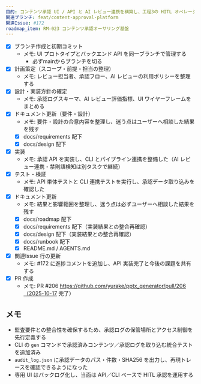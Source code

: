 ```yaml
---
目的: コンテンツ承認 UI / API と AI レビュー連携を構築し、工程3の HITL オペレーションを整備する
関連ブランチ: feat/content-approval-platform
関連Issue: #172
roadmap_item: RM-023 コンテンツ承認オーサリング基盤
---
```


- [x] ブランチ作成と初期コミット
  - メモ: UI プロトタイプとバックエンド API を同一ブランチで管理する
    - 必ずmainからブランチを切る
- [x] 計画策定（スコープ・前提・担当の整理）
  - メモ: レビュー担当者、承認フロー、AI レビューの利用ポリシーを整理する
- [x] 設計・実装方針の確定
  - メモ: 承認ログスキーマ、AI レビュー評価指標、UI ワイヤーフレームをまとめる
- [x] ドキュメント更新（要件・設計）
  - メモ: 要件・設計の合意内容を整理し、迷う点はユーザーへ相談した結果を残す
  - [x] docs/requirements 配下
  - [x] docs/design 配下
- [x] 実装
  - メモ: 承認 API を実装し、CLI とパイプライン連携を整備した（AI レビュー連携・禁則語検知は別タスクで継続）
- [x] テスト・検証
  - メモ: API 単体テストと CLI 連携テストを実行し、承認データ取り込みを確認した
- [x] ドキュメント更新
  - メモ: 結果と影響範囲を整理し、迷う点は必ずユーザーへ相談した結果を残す
  - [x] docs/roadmap 配下
  - [x] docs/requirements 配下（実装結果との整合再確認）
  - [x] docs/design 配下（実装結果との整合再確認）
  - [x] docs/runbook 配下
  - [x] README.md / AGENTS.md
- [x] 関連Issue 行の更新
  - メモ: #172 に進捗コメントを追加し、API 実装完了と今後の課題を共有する
- [x] PR 作成
  - メモ: PR #206 https://github.com/yurake/pptx_generator/pull/206（2025-10-17 完了）

## メモ
- 監査要件との整合性を確保するため、承認ログの保管場所とアクセス制御を先行定義する
- CLI の `gen` コマンドで承認済みコンテンツ／承認ログを取り込む統合テストを追加済み
- `audit_log.json` に承認データのパス・件数・SHA256 を出力し、再現トレースを確認できるようになった
- 専用 UI はバックログ化し、当面は API／CLI ベースで HITL 承認を運用する
